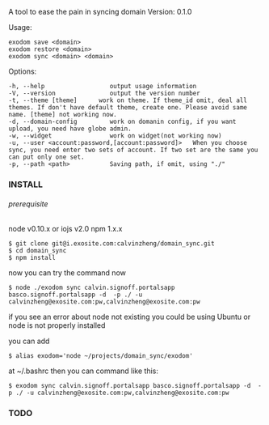A tool to ease the pain in syncing domain
Version: 0.1.0

Usage:

    exodom save <domain>
    exodom restore <domain>
    exodom sync <domain> <domain>

Options:

    -h, --help                 	output usage information
    -V, --version              	output the version number
    -t, --theme [theme]      work on theme. If theme_id omit, deal all themes. If don't have default theme, create one. Please avoid same name. [theme] not working now.
    -d, --domain-config         work on domanin config, if you want upload, you need have globe admin.
    -w, --widget                work on widget(not working now)
    -u, --user <account:password,[account:password]>   When you choose sync, you need enter two sets of account. If two set are the same you can put only one set.
    -p, --path <path>           Saving path, if omit, using "./"

### INSTALL

###### prerequisite

node v0.10.x or iojs v2.0
npm 1.x.x

	$ git clone git@i.exosite.com:calvinzheng/domain_sync.git
	$ cd domain_sync
	$ npm install

now you can try the command now

	$ node ./exodom sync calvin.signoff.portalsapp basco.signoff.portalsapp -d  -p ./ -u calvinzheng@exosite.com:pw,calvinzheng@exosite.com:pw

if you see an error about node not existing
you could be using Ubuntu or node is not properly installed

you can add

    $ alias exodom='node ~/projects/domain_sync/exodom'
at ~/.bashrc then you can command like this:

    $ exodom sync calvin.signoff.portalsapp basco.signoff.portalsapp -d  -p ./ -u calvinzheng@exosite.com:pw,calvinzheng@exosite.com:pw


### TODO

